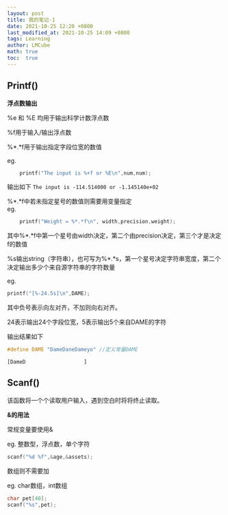 ```yaml
---
layout: post
title: 我的笔记-1
date: 2021-10-25 12:20 +0800
last_modified_at: 2021-10-25 14:09 +0800
tags: Learning
author: LMCube
math: true
toc:  true
---
```

## Printf()

**浮点数输出**

%e 和 %E 均用于输出科学计数浮点数  

%f用于输入/输出浮点数  

%\*.\*f用于输出指定字段位宽的数值  

eg.  

```c
    printf("The input is %+f or %E\n",num,num);
```
输出如下 
`The input is -114.514000 or -1.145140e+02`

%\*.\*f中若未指定星号的数值则需要用变量指定  
eg.

```c
    printf("Weight = %*.*f\n", width,precision,weight);
```

其中%\*.\*f中第一个星号由width决定，第二个由precision决定，第三个才是决定f的数值

  

%s输出string（字符串），也可写为%\*.\*s，第一个星号决定字符串宽度，第二个决定输出多少个来自源字符串的字符数量

eg.



```c
printf("[%-24.5s]\n",DAME);
```



其中负号表示向左对齐，不加则向右对齐。

24表示输出24个字段位宽，5表示输出5个来自DAME的字符

输出结果如下

```c
#define DAME "DameDaneDameyo" //定义常量DAME
```

`[DameD                   ]`



## Scanf()

该函数将一个个读取用户输入，遇到空白时将将终止读取。



**&的用法**



常规变量要使用&

eg. 整数型，浮点数，单个字符

```  c
scanf("%d %f",&age,&assets);
```

数组则不需要加

eg.  char数组，int数组

```c
char pet[40];
scanf("%s",pet);
```